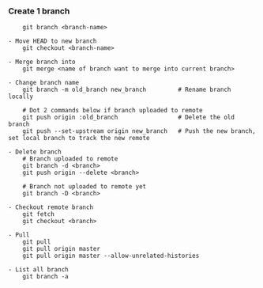 ### Create 1 branch	

```
	git branch <branch-name>
```

	- Move HEAD to new branch
		git checkout <branch-name>

	- Merge branch into
		git merge <name of branch want to merge into current branch>

	- Change branch name
		git branch -m old_branch new_branch         # Rename branch locally  

		# Dot 2 commands below if branch uploaded to remote  
		git push origin :old_branch                 # Delete the old branch    
		git push --set-upstream origin new_branch   # Push the new branch, set local branch to track the new remote

	- Delete branch
    	# Branch uploaded to remote
    	git branch -d <branch>
     	git push origin --delete <branch>

     	# Branch not uploaded to remote yet
     	git branch -D <branch>

	- Checkout remote branch
		git fetch
		git checkout <branch>
		
	- Pull
		git pull
		git pull origin master
		git pull origin master --allow-unrelated-histories

	- List all branch 
		git branch -a
